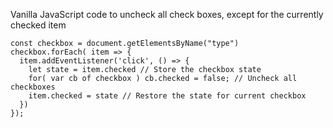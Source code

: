 Vanilla JavaScript code to uncheck all check boxes, except for the currently checked item

```
const checkbox = document.getElementsByName("type")
checkbox.forEach( item => {
  item.addEventListener('click', () => {
    let state = item.checked // Store the checkbox state
    for( var cb of checkbox ) cb.checked = false; // Uncheck all checkboxes
    item.checked = state // Restore the state for current checkbox
  })
});
```

